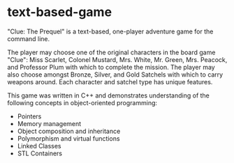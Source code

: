 # text-based-game
"Clue: The Prequel" is a text-based, one-player adventure game for the command line.

The player may choose one of the original characters in the board game "Clue": Miss Scarlet, Colonel Mustard, Mrs. White, Mr. Green, Mrs. Peacock, and Professor Plum with which to complete the mission.
The player may also choose amongst Bronze, Silver, and Gold Satchels with which to carry weapons around.
Each character and satchel type has unique features.

This game was written in C++ and demonstrates understanding of the following concepts in object-oriented programming:
- Pointers
- Memory management
- Object composition and inheritance
- Polymorphism and virtual functions
- Linked Classes
- STL Containers
